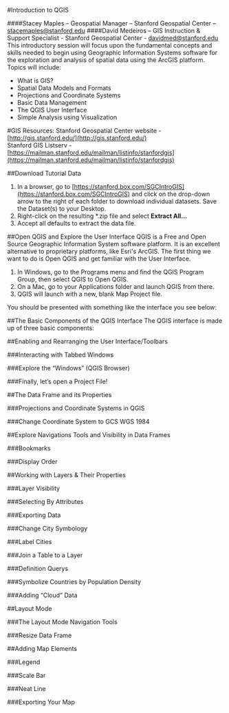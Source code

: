 #Introduction to QGIS


####Stacey Maples – Geospatial Manager – Stanford Geospatial Center – <stacemaples@stanford.edu>
####David Medeiros – GIS Instruction & Support Specialist  - Stanford Geospatial Center - <davidmed@stanford.edu> 
This introductory session will focus upon the fundamental concepts and skills needed to begin using Geographic Information Systems software for the exploration and analysis of spatial data using the ArcGIS platform.  Topics will include: 

* What is GIS? 
* Spatial Data Models and Formats
* Projections and Coordinate Systems
* Basic Data Management
* The QGIS User Interface 
* Simple Analysis using Visualization  

#GIS Resources:
Stanford Geospatial Center website - [http://gis.stanford.edu/](http://gis.stanford.edu/)  
Stanford GIS Listserv - [https://mailman.stanford.edu/mailman/listinfo/stanfordgis](https://mailman.stanford.edu/mailman/listinfo/stanfordgis)    

   
##Download Tutorial Data
1. In a browser, go to [https://stanford.box.com/SGCIntroGIS](https://stanford.box.com/SGCIntroGIS) and click on the drop-down arrow to the right of each folder to download individual datasets. Save the Dataset(s) to your Desktop.
2. Right-click on the resulting *.zip file and select **Extract All…**
3. Accept all defaults to extract the data file.


##Open QGIS and Explore the User Interface
QGIS is a Free and Open Source Geographic Information System software platform. It is an excellent alternative to proprietary platforms, like Esri's ArcGIS.  The first thing we want to do is Open QGIS and get familiar with the User Interface.  

1. In Windows, go to the Programs menu and find the QGIS Program Group, then select QGIS to Open QGIS.
2. On a Mac, go to your Applications folder and launch QGIS from there.
3. QGIS will launch with a new, blank Map Project file.

You should be presented with something like the interface you see below:

##The Basic Components of the QGIS Interface
The QGIS interface is made up of three basic components:   


##Enabling and Rearranging the User Interface/Toolbars


###Interacting with Tabbed Windows


###Explore the “Windows” (QGIS Browser)

  


###Finally, let’s open a Project File!


##The Data Frame and its Properties 


###Projections and Coordinate Systems in QGIS


###Change Coordinate System to GCS WGS 1984


##Explore Navigations Tools and Visibility in Data Frames

###Bookmarks

###Display Order

##Working with Layers & Their Properties

###Layer Visibility


###Selecting By Attributes


###Exporting Data


###Change City Symbology


###Label Cities


###Join a Table to a Layer 


###Definition Querys


###Symbolize Countries by Population Density


###Adding “Cloud” Data


##Layout Mode

###The Layout Mode Navigation Tools


###Resize Data Frame


##Adding Map Elements

###Legend

###Scale Bar

###Neat Line

###Exporting Your Map


